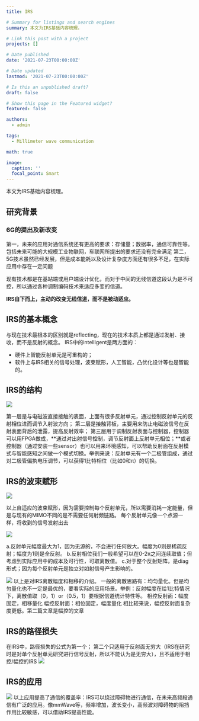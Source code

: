 ```yaml
---
title: IRS

# Summary for listings and search engines
summary: 本文为IRS基础内容梳理。

# Link this post with a project
projects: []

# Date published
date: '2021-07-23T00:00:00Z'

# Date updated
lastmod: '2021-07-23T00:00:00Z'

# Is this an unpublished draft?
draft: false

# Show this page in the Featured widget?
featured: false

authors:
  - admin

tags:
  - Millimeter wave communication

math: true

image:
  caption: ''
  focal_point: Smart
---
```


本文为IRS基础内容梳理。

## 研究背景
### 6G的提出及新改变
第一，未来的应用对通信系统还有更高的要求：存储量；数据率，通信可靠性等。包括未来可能的大规模工业物联网，车联网所提出的要求还没有完全满足
第二，5G技术虽然已经发展，但是成本能耗以及设计复杂度方面还有很多不足，在实际应用中存在一定问题

现有技术都是在基站端或用户端设计优化，而对于中间的无线信道这段认为是不可控，所以通过各种调制编码技术来适应多变的信道。

**IRS自下而上，主动的改变无线信道，而不是被动适应。**



## IRS的基本概念
与现在技术最根本的区别就是reflecting，现在的技术本质上都是通过发射、接收，而不是反射的概念。
IRS中的intelligent是两方面的：
- 硬件上智能反射单元是可重构的；
- 软件上与IRS相关的信号处理，波束赋形，人工智能，凸优化设计等也是智能的。


## IRS的结构
<img src = 'https://s3.bmp.ovh/imgs/2022/08/19/0620bae9c0dbefdd.png' >

第一层是与电磁波直接接触的表面，上面有很多反射单元，通过控制反射单元的反射相位进而调节入射波方向；
第二层是接触背板，主要用来防止电磁波信号在反射表面背后的泄露，提高反射效率；
第三层用于调制反射表面与控制器，控制器可以用FPGA做成，**通过对出射信号控制，调节反射面上反射单元相位；**或者控制器（通过安装一些sensor）也可以用来环境感知，可以帮助反射面在反射模式与智能感知之间做一个模式切换。举例来说：反射单元有一个二极管组成，通过对二极管偏执电压调节，可以获得1比特相位（比如0和π）的切换。


## IRS的波束赋形
<img src = 'https://s3.bmp.ovh/imgs/2022/08/19/640c1b9c562ba4ab.png' >

以上自适应的波束赋形，因为需要控制每个反射单元，所以需要消耗一定能量，但是与现有的MIMO不同的是不需要任何射频链路。
每个反射单元像一个点源一样，将收到的信号发射出去

<img src = 'https://s3.bmp.ovh/imgs/2022/08/19/78a13fecd91ff88b.png' >

a.反射单元幅度最大为1，因为无源的，不会进行任何放大。幅度为0则是稀疏反射；幅度为1则是全反射。
b.反射相位我们一般希望可以在0-2π之间连续取值；但考虑到实际应用中的成本及可行性，可取离散值。
c.对于整个反射矩阵，是diag形式；因为每个反射单元是独立对如射信号产生影响的。


<img src = 'https://s3.bmp.ovh/imgs/2022/08/19/9186ac341fc32dd5.png' >
以上是对IRS离散幅度和相移的介绍。
一般的离散思路有：均匀量化。但是均匀量化也不一定是最优的，要看实际的应用场景。举例：反射幅度在给1比特情况下，离散值取（0，1）or（0.5，1）要根据信道统计特性等。
相控反射面：幅度固定，相移量化
幅控反射面：相位固定，幅度量化
相比较来说，幅控反射面复杂度更低。第二篇文章是幅控的文章


## IRS的路径损失
在IRS中，路径损失的公式为第一个；
第二个只适用于反射面无穷大（IRS在研究时是对单个反射单元研究进行信号反射，所以不能认为是无穷大），且不适用于相控/幅控的IRS
<img src = 'https://s3.bmp.ovh/imgs/2022/08/19/75ba0dd35559b42d.png' >



## IRS的应用
<img src = 'https://s3.bmp.ovh/imgs/2022/08/19/6c55aa0f6a01bd6a.png' >
以上应用提高了通信的覆盖率：IRS可以绕过障碍物进行通信，在未来高频段通信有广泛的应用。像mmWave等，频率增加，波长变小，高频波对障碍物的阻挡作用比较敏感，可以借助IRS提高性能。